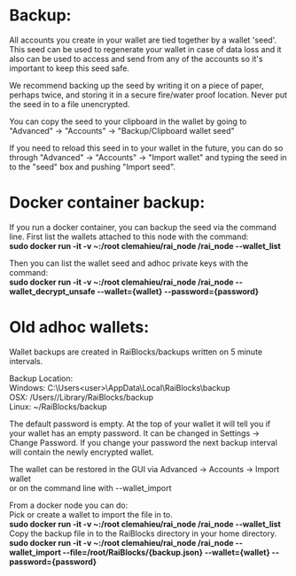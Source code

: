 # Backup:
All accounts you create in your wallet are tied together by a wallet 'seed'.  This seed can be used to regenerate your wallet in case of data loss and it also can be used to access and send from any of the accounts so it's important to keep this seed safe.

We recommend backing up the seed by writing it on a piece of paper, perhaps twice, and storing it in a secure fire/water proof location.  Never put the seed in to a file unencrypted.

You can copy the seed to your clipboard in the wallet by going to "Advanced" -> "Accounts" -> "Backup/Clipboard wallet seed"

If you need to reload this seed in to your wallet in the future, you can do so through "Advanced" -> "Accounts" -> "Import wallet" and typing the seed in to the "seed" box and pushing "Import seed".

# Docker container backup:  
If you run a docker container, you can backup the seed via the command line.  First list the wallets attached to this node with the command:  
**sudo docker run -it -v ~:/root clemahieu/rai_node /rai_node --wallet_list**  

Then you can list the wallet seed and adhoc private keys with the command:  
**sudo docker run -it -v ~:/root clemahieu/rai_node /rai_node --wallet_decrypt_unsafe --wallet={wallet} --password={password}**  
 
# Old adhoc wallets:
Wallet backups are created in RaiBlocks/backups written on 5 minute intervals.

Backup Location:  
Windows: C:\Users\<user>\AppData\Local\RaiBlocks\backup  
OSX: /Users/<user>/Library/RaiBlocks/backup  
Linux: ~/RaiBlocks/backup  

The default password is empty.  At the top of your wallet it will tell you if your wallet has an empty password.  It can be changed in Settings -> Change Password.  If you change your password the next backup interval will contain the newly encrypted wallet.

The wallet can be restored in the GUI via Advanced -> Accounts -> Import wallet  
or on the command line with --wallet_import

From a docker node you can do:  
Pick or create a wallet to import the file in to.  
**sudo docker run -it -v ~:/root clemahieu/rai_node /rai_node --wallet_list**  
Copy the backup file in to the RaiBlocks directory in your home directory.  
**sudo docker run -it -v ~:/root clemahieu/rai_node /rai_node --wallet_import --file=/root/RaiBlocks/{backup.json} --wallet={wallet} --password={password}**